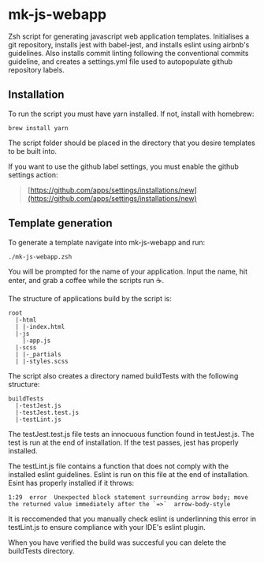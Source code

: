 # mk-js-webapp

Zsh script for generating javascript web application templates. Initialises a git repository, installs jest with babel-jest, and installs eslint using airbnb's guidelines. Also installs commit linting following the conventional commits guideline, and creates a settings.yml file used to autopopulate github repository labels.

## Installation

To run the script you must have yarn installed. If not, install with homebrew:

```
brew install yarn
```

The script folder should be placed in the directory that you desire templates to be built into.

If you want to use the github label settings, you must enable the github settings action:

> [https://github.com/apps/settings/installations/new](https://github.com/apps/settings/installations/new)

## Template generation

To generate a template navigate into mk-js-webapp and run:

```
./mk-js-webapp.zsh
```

You will be prompted for the name of your application. Input the name, hit enter, and grab a coffee while the scripts run ☕️.

The structure of applications build by the script is:

```
root
  |-html
  | |-index.html
  |-js
    |-app.js
  |-scss
  | |-_partials
  | |-styles.scss
```

The script also creates a directory named buildTests with the following structure:

```
buildTests
  |-testJest.js
  |-testJest.test.js
  |-testLint.js
```

The testJest.test.js file tests an innocuous function found in testJest.js. The test is run at the end of installation. If the test passes, jest has properly installed.

The testLint.js file contains a function that does not comply with the installed eslint guidelines. Eslint is run on this file at the end of installation. Esint has properly installed if it throws:

```
1:29  error  Unexpected block statement surrounding arrow body; move the returned value immediately after the `=>`  arrow-body-style
```

It is reccomended that you manually check eslint is underlinning this error in testLint.js to ensure compliance with your IDE's eslint plugin.

When you have verified the build was succesful you can delete the buildTests directory.
